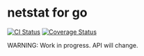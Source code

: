 # netstat for go

[![CI Status][ci-img]][ci] [![Coverage Status][cover-img]][cover]

WARNING: Work in progress. API will change.

[cover]: https://codecov.io/gh/bastjan/netstat
[cover-img]: https://codecov.io/gh/bastjan/netstat/branch/master/graph/badge.svg
[ci]: https://travis-ci.org/bastjan/netstat
[ci-img]: https://travis-ci.org/bastjan/netstat.svg?branch=master
